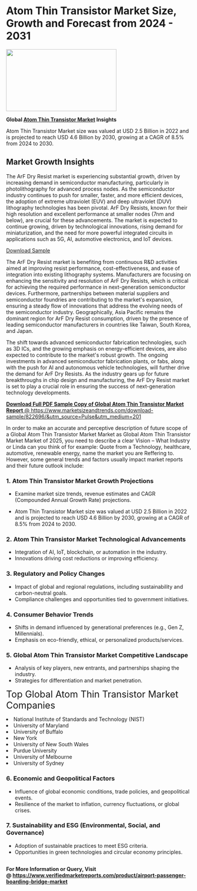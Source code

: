 <H1>Atom Thin Transistor Market Size, Growth and Forecast from 2024 - 2031</H1><img class="aligncenter size-medium wp-image-584254" src="https://thirdeyenews.in/wp-content/uploads/2024/09/Global-Market-Research-300x168.jpeg" alt="" width="300" height="168" /><p><strong>Global&nbsp;<a href="https://www.marketsizeandtrends.com/download-sample/822696/&amp;utm_source=Pulse&amp;utm_medium=201">Atom Thin Transistor Market</a> Insights</strong></p><p>Atom Thin Transistor Market size was valued at USD 2.5 Billion in 2022 and is projected to reach USD 4.6 Billion by 2030, growing at a CAGR of 8.5% from 2024 to 2030.</p><p><h2>Market Growth Insights</h2> <p>The ArF Dry Resist market is experiencing substantial growth, driven by increasing demand in semiconductor manufacturing, particularly in photolithography for advanced process nodes. As the semiconductor industry continues to push for smaller, faster, and more efficient devices, the adoption of extreme ultraviolet (EUV) and deep ultraviolet (DUV) lithography technologies has been pivotal. ArF Dry Resists, known for their high resolution and excellent performance at smaller nodes (7nm and below), are crucial for these advancements. The market is expected to continue growing, driven by technological innovations, rising demand for miniaturization, and the need for more powerful integrated circuits in applications such as 5G, AI, automotive electronics, and IoT devices.</p> <p><a href="#">Download Sample</a></p> <p>The ArF Dry Resist market is benefiting from continuous R&D activities aimed at improving resist performance, cost-effectiveness, and ease of integration into existing lithography systems. Manufacturers are focusing on enhancing the sensitivity and resolution of ArF Dry Resists, which is critical for achieving the required performance in next-generation semiconductor devices. Furthermore, partnerships between material suppliers and semiconductor foundries are contributing to the market's expansion, ensuring a steady flow of innovations that address the evolving needs of the semiconductor industry. Geographically, Asia Pacific remains the dominant region for ArF Dry Resist consumption, driven by the presence of leading semiconductor manufacturers in countries like Taiwan, South Korea, and Japan.</p> <p>The shift towards advanced semiconductor fabrication technologies, such as 3D ICs, and the growing emphasis on energy-efficient devices, are also expected to contribute to the market's robust growth. The ongoing investments in advanced semiconductor fabrication plants, or fabs, along with the push for AI and autonomous vehicle technologies, will further drive the demand for ArF Dry Resists. As the industry gears up for future breakthroughs in chip design and manufacturing, the ArF Dry Resist market is set to play a crucial role in ensuring the success of next-generation technology developments.</p> <p><a href="#"></p><p><span class=""><strong>Download Full PDF Sample Copy of Global Atom Thin Transistor Market Report</strong> @ <a href="https://www.marketsizeandtrends.com/download-sample/822696/&amp;utm_source=Pulse&amp;utm_medium=201" target="_blank">https://www.marketsizeandtrends.com/download-sample/822696/&amp;utm_source=Pulse&amp;utm_medium=201</a></span></p><p>In order to make an accurate and perceptive description of future scope of a Global&nbsp;Atom Thin Transistor Market Market as Global&nbsp;Atom Thin Transistor Market Market of 2025, you need to describe a clear Vision &ndash; What Industry or Linda can you think of for example: Quote from a Technology, healthcare, automotive, renewable energy, name the market you are Reffering to. However, some general trends and factors usually impact market reports and their future outlook include:</p><h3>1.&nbsp;<strong>Atom Thin Transistor Market Growth Projections</strong></h3><ul><li>Examine market size trends, revenue estimates and CAGR (Compounded Annual Growth Rate) projections.</li><li><p>Atom Thin Transistor Market size was valued at USD 2.5 Billion in 2022 and is projected to reach USD 4.6 Billion by 2030, growing at a CAGR of 8.5% from 2024 to 2030.</p></li></ul><h3>2.&nbsp;<strong>Atom Thin Transistor Market Technological Advancements</strong></h3><ul><li>Integration of AI, IoT, blockchain, or automation in the industry.</li><li>Innovations driving cost reductions or improving efficiency.</li></ul><h3>3.&nbsp;<strong>Regulatory and Policy Changes</strong></h3><ul><li>Impact of global and regional regulations, including sustainability and carbon-neutral goals.</li><li>Compliance challenges and opportunities tied to government initiatives.</li></ul><h3>4.&nbsp;<strong>Consumer Behavior Trends</strong></h3><ul><li>Shifts in demand influenced by generational preferences (e.g., Gen Z, Millennials).</li><li>Emphasis on eco-friendly, ethical, or personalized products/services.</li></ul><h3>5.&nbsp;<strong>Global Atom Thin Transistor Market Competitive Landscape</strong></h3><ul><li>Analysis of key players, new entrants, and partnerships shaping the industry.</li><li>Strategies for differentiation and market penetration.</li></ul><p data-pm-slice="1 1 []"><span style="color: inherit; font-family: inherit; font-size: 25px;">Top Global Atom Thin Transistor Market Companies</span></p><div class="" data-test-id=""><p><li>National Institute of Standards and Technology (NIST)</li><li> University of Maryland</li><li> University of Buffalo</li><li> New York</li><li> University of New South Wales</li><li> Purdue University</li><li> University of Melbourne</li><li> University of Sydney</li></p></div><h3>6.&nbsp;<strong>Economic and Geopolitical Factors</strong></h3><ul><li>Influence of global economic conditions, trade policies, and geopolitical events.</li><li>Resilience of the market to inflation, currency fluctuations, or global crises.</li></ul><h3>7.&nbsp;<strong>Sustainability and ESG (Environmental, Social, and Governance)</strong></h3><ul><li>Adoption of sustainable practices to meet ESG criteria.</li><li>Opportunities in green technologies and circular economy principles.</li></ul><h2><strong style="font-size: 14px;">For More Information or Query, Visit @&nbsp;</strong><a style="background-color: #ffffff; font-size: 14px;" href="https://www.marketsizeandtrends.com/report/atom-thin-transistor-market/" target="_blank">https://www.verifiedmarketreports.com/product/airport-passenger-boarding-bridge-market</a></h2>
